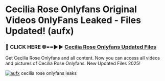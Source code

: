 # Cecilia Rose Onlyfans Original Videos 0nlyFans Leaked - Files Updated! (aufx)

<h3>🔴 CLICK HERE 🌐==►► <a href="https://tinyurl.com/2jnfzry5" rel="nofollow">Cecilia Rose Onlyfans Updated Files</a></h3>

Get Cecilia Rose Onlyfans and all content. Now you can access all videos and pictures of Cecilia Rose Onlyfans. New Updated Files 2025!

[![aufx](https://i.imgur.com/GyGTBgg.gif)](https://tinyurl.com/2jnfzry5)
cecilia rose onlyfans leaks